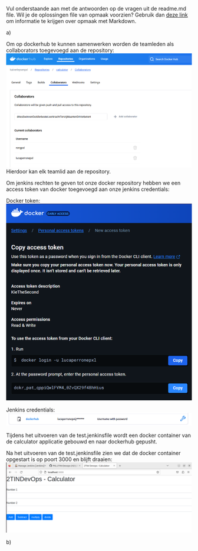 Vul onderstaande aan met de antwoorden op de vragen uit de readme.md file. Wil je de oplossingen file van opmaak voorzien? Gebruik dan [deze link](https://github.com/adam-p/markdown-here/wiki/Markdown-Cheatsheet) om informatie te krijgen over
opmaak met Markdown.

a)

Om op dockerhub te kunnen samenwerken worden de teamleden als collaborators toegevoegd aan de repository:
![alt text](images/dockerhub.png)
Hierdoor kan elk teamlid aan de repository.


Om jenkins rechten te geven tot onze docker repository hebben we een access token van docker toegevoegd aan onze jenkins credentials:

Docker token:
![access token](images/pat_docker.png)

Jenkins credentials:
![jenkins credentials](images/jenkinscredentials.png)

Tijdens het uitvoeren van de test.jenkinsfile wordt een docker container van de calculator applicatie gebouwd en naar dockerhub gepusht.

Na het uitvoeren van de test.jenkinsfile zien we dat de docker container opgestart is op poort 3000 en blijft draaien:
![alt text](images/calculator_3000.png)



b)
